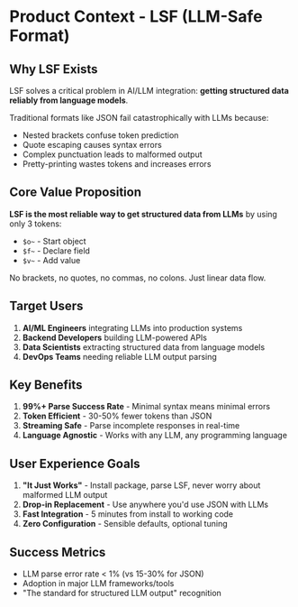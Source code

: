 # Product Context - LSF (LLM-Safe Format)

## Why LSF Exists

LSF solves a critical problem in AI/LLM integration: **getting structured data reliably from language models**. 

Traditional formats like JSON fail catastrophically with LLMs because:
- Nested brackets confuse token prediction
- Quote escaping causes syntax errors  
- Complex punctuation leads to malformed output
- Pretty-printing wastes tokens and increases errors

## Core Value Proposition

**LSF is the most reliable way to get structured data from LLMs** by using only 3 tokens:
- `$o~` - Start object
- `$f~` - Declare field
- `$v~` - Add value

No brackets, no quotes, no commas, no colons. Just linear data flow.

## Target Users

1. **AI/ML Engineers** integrating LLMs into production systems
2. **Backend Developers** building LLM-powered APIs
3. **Data Scientists** extracting structured data from language models
4. **DevOps Teams** needing reliable LLM output parsing

## Key Benefits

1. **99%+ Parse Success Rate** - Minimal syntax means minimal errors
2. **Token Efficient** - 30-50% fewer tokens than JSON
3. **Streaming Safe** - Parse incomplete responses in real-time
4. **Language Agnostic** - Works with any LLM, any programming language

## User Experience Goals

1. **"It Just Works"** - Install package, parse LSF, never worry about malformed LLM output
2. **Drop-in Replacement** - Use anywhere you'd use JSON with LLMs
3. **Fast Integration** - 5 minutes from install to working code
4. **Zero Configuration** - Sensible defaults, optional tuning

## Success Metrics

- LLM parse error rate < 1% (vs 15-30% for JSON)
- Adoption in major LLM frameworks/tools
- "The standard for structured LLM output" recognition